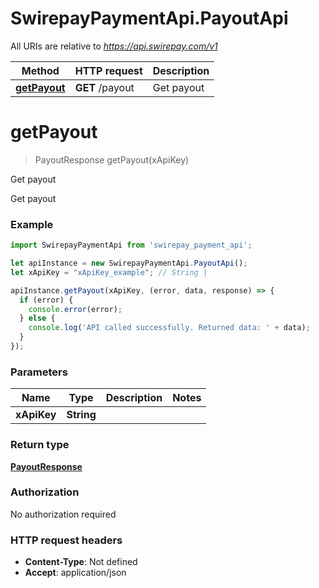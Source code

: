 # SwirepayPaymentApi.PayoutApi

All URIs are relative to *https://api.swirepay.com/v1*

Method | HTTP request | Description
------------- | ------------- | -------------
[**getPayout**](PayoutApi.md#getPayout) | **GET** /payout | Get payout

<a name="getPayout"></a>
# **getPayout**
> PayoutResponse getPayout(xApiKey)

Get payout

Get payout

### Example
```javascript
import SwirepayPaymentApi from 'swirepay_payment_api';

let apiInstance = new SwirepayPaymentApi.PayoutApi();
let xApiKey = "xApiKey_example"; // String | 

apiInstance.getPayout(xApiKey, (error, data, response) => {
  if (error) {
    console.error(error);
  } else {
    console.log('API called successfully. Returned data: ' + data);
  }
});
```

### Parameters

Name | Type | Description  | Notes
------------- | ------------- | ------------- | -------------
 **xApiKey** | **String**|  | 

### Return type

[**PayoutResponse**](PayoutResponse.md)

### Authorization

No authorization required

### HTTP request headers

 - **Content-Type**: Not defined
 - **Accept**: application/json

